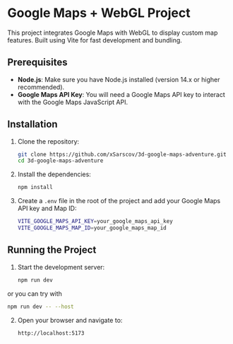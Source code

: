 # Google Maps + WebGL Project

This project integrates Google Maps with WebGL to display custom map features. Built using Vite for fast development and bundling.

## Prerequisites

- **Node.js**: Make sure you have Node.js installed (version 14.x or higher recommended).
- **Google Maps API Key**: You will need a Google Maps API key to interact with the Google Maps JavaScript API.

## Installation

1. Clone the repository:

   ```bash
   git clone https://github.com/xSarscov/3d-google-maps-adventure.git
   cd 3d-google-maps-adventure
   ```

2. Install the dependencies:

   ```bash
   npm install
   ```

3. Create a `.env` file in the root of the project and add your Google Maps API key and Map ID:

   ```bash
   VITE_GOOGLE_MAPS_API_KEY=your_google_maps_api_key
   VITE_GOOGLE_MAPS_MAP_ID=your_google_maps_map_id
   ```

## Running the Project

1. Start the development server:

   ```bash
   npm run dev
   ```
or you can try with

   ```bash
   npm run dev -- --host
   ```
2. Open your browser and navigate to:

   ```bash
   http://localhost:5173
   ```
